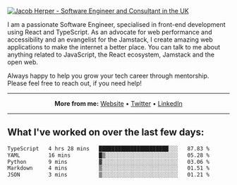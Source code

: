[![Jacob Herper - Software Engineer and Consultant in the UK](https://res.cloudinary.com/jacobherper/image/upload/v1641506277/gh-image.png)](https://jacobherper.com/)

I am a passionate Software Engineer, specialised in front-end development using React and TypeScript. As an advocate for web performance and accessibility and an evangelist for the Jamstack, I create amazing web applications to make the internet a better place. You can talk to me about anything related to JavaScript, the React ecosystem, Jamstack and the open web.

Always happy to help you grow your tech career through mentorship. Please feel free to reach out, if you need help!

---

<p align="center">
  <strong>More from me:</strong> 
  <a href="https://jacobherper.com/">Website</a> •
  <a href="https://twitter.com/intent/follow?screen_name=jakeherp&tw_p=followbutton">Twitter</a> •
  <a href="https://www.linkedin.com/in/jacobherper/">LinkedIn</a>
</p>

---

## What I've worked on over the last few days:

<!--START_SECTION:waka-->

```txt
TypeScript   4 hrs 28 mins   ██████████████████████░░░   87.83 %
YAML         16 mins         █▒░░░░░░░░░░░░░░░░░░░░░░░   05.28 %
Python       9 mins          ▓░░░░░░░░░░░░░░░░░░░░░░░░   03.06 %
Markdown     4 mins          ▒░░░░░░░░░░░░░░░░░░░░░░░░   01.51 %
JSON         3 mins          ▒░░░░░░░░░░░░░░░░░░░░░░░░   01.21 %
```

<!--END_SECTION:waka-->
